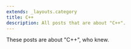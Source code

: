 ```yaml
---
extends: _layouts.category
title: C++
description: All posts that are about "C++".
---
```

          
These posts are about "C++", who knew.
          